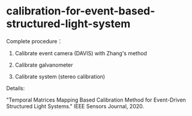 # calibration-for-event-based-structured-light-system

Complete procedure：

1. Calibrate event camera (DAVIS) with Zhang's method

2. Calibrate galvanometer

3. Calibrate system (stereo calibration)

Details:

"Temporal Matrices Mapping Based Calibration Method for Event-Driven Structured Light Systems." IEEE Sensors Journal, 2020.
